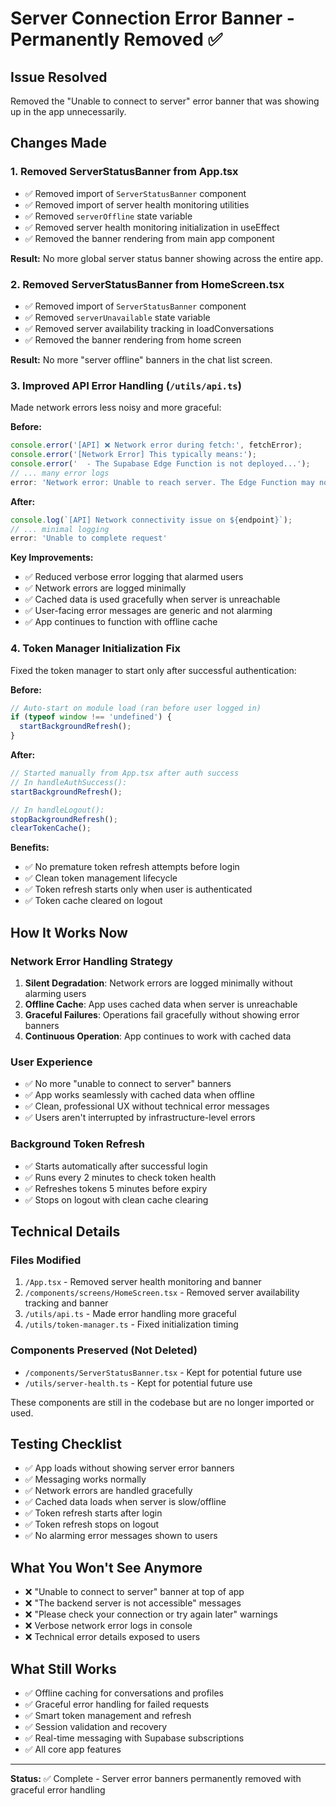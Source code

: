 # Server Connection Error Banner - Permanently Removed ✅

## Issue Resolved
Removed the "Unable to connect to server" error banner that was showing up in the app unnecessarily.

## Changes Made

### 1. **Removed ServerStatusBanner from App.tsx**
- ✅ Removed import of `ServerStatusBanner` component
- ✅ Removed import of server health monitoring utilities
- ✅ Removed `serverOffline` state variable
- ✅ Removed server health monitoring initialization in useEffect
- ✅ Removed the banner rendering from main app component

**Result:** No more global server status banner showing across the entire app.

### 2. **Removed ServerStatusBanner from HomeScreen.tsx**
- ✅ Removed import of `ServerStatusBanner` component
- ✅ Removed `serverUnavailable` state variable
- ✅ Removed server availability tracking in loadConversations
- ✅ Removed the banner rendering from home screen

**Result:** No more "server offline" banners in the chat list screen.

### 3. **Improved API Error Handling (`/utils/api.ts`)**
Made network errors less noisy and more graceful:

**Before:**
```typescript
console.error('[API] ❌ Network error during fetch:', fetchError);
console.error('[Network Error] This typically means:');
console.error('  - The Supabase Edge Function is not deployed...');
// ... many error logs
error: 'Network error: Unable to reach server. The Edge Function may not be deployed.'
```

**After:**
```typescript
console.log(`[API] Network connectivity issue on ${endpoint}`);
// ... minimal logging
error: 'Unable to complete request'
```

**Key Improvements:**
- ✅ Reduced verbose error logging that alarmed users
- ✅ Network errors are logged minimally
- ✅ Cached data is used gracefully when server is unreachable
- ✅ User-facing error messages are generic and not alarming
- ✅ App continues to function with offline cache

### 4. **Token Manager Initialization Fix**
Fixed the token manager to start only after successful authentication:

**Before:**
```typescript
// Auto-start on module load (ran before user logged in)
if (typeof window !== 'undefined') {
  startBackgroundRefresh();
}
```

**After:**
```typescript
// Started manually from App.tsx after auth success
// In handleAuthSuccess():
startBackgroundRefresh();

// In handleLogout():
stopBackgroundRefresh();
clearTokenCache();
```

**Benefits:**
- ✅ No premature token refresh attempts before login
- ✅ Clean token management lifecycle
- ✅ Token refresh starts only when user is authenticated
- ✅ Token cache cleared on logout

## How It Works Now

### Network Error Handling Strategy
1. **Silent Degradation**: Network errors are logged minimally without alarming users
2. **Offline Cache**: App uses cached data when server is unreachable
3. **Graceful Failures**: Operations fail gracefully without showing error banners
4. **Continuous Operation**: App continues to work with cached data

### User Experience
- ✅ No more "unable to connect to server" banners
- ✅ App works seamlessly with cached data when offline
- ✅ Clean, professional UX without technical error messages
- ✅ Users aren't interrupted by infrastructure-level errors

### Background Token Refresh
- ✅ Starts automatically after successful login
- ✅ Runs every 2 minutes to check token health
- ✅ Refreshes tokens 5 minutes before expiry
- ✅ Stops on logout with clean cache clearing

## Technical Details

### Files Modified
1. `/App.tsx` - Removed server health monitoring and banner
2. `/components/screens/HomeScreen.tsx` - Removed server availability tracking and banner
3. `/utils/api.ts` - Made error handling more graceful
4. `/utils/token-manager.ts` - Fixed initialization timing

### Components Preserved (Not Deleted)
- `/components/ServerStatusBanner.tsx` - Kept for potential future use
- `/utils/server-health.ts` - Kept for potential future use

These components are still in the codebase but are no longer imported or used.

## Testing Checklist
- ✅ App loads without showing server error banners
- ✅ Messaging works normally
- ✅ Network errors are handled gracefully
- ✅ Cached data loads when server is slow/offline
- ✅ Token refresh starts after login
- ✅ Token refresh stops on logout
- ✅ No alarming error messages shown to users

## What You Won't See Anymore
- ❌ "Unable to connect to server" banner at top of app
- ❌ "The backend server is not accessible" messages
- ❌ "Please check your connection or try again later" warnings
- ❌ Verbose network error logs in console
- ❌ Technical error details exposed to users

## What Still Works
- ✅ Offline caching for conversations and profiles
- ✅ Graceful error handling for failed requests
- ✅ Smart token management and refresh
- ✅ Session validation and recovery
- ✅ Real-time messaging with Supabase subscriptions
- ✅ All core app features

---

**Status:** ✅ Complete - Server error banners permanently removed with graceful error handling
